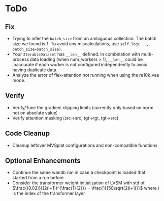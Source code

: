 # ToDo


## Fix
- Trying to infer the `batch_size` from an ambiguous collection. The batch size we found is 1. To avoid any miscalculations, use `self.log(..., batch_size=batch_size)`.
- Your `IterableDataset` has `__len__` defined. In combination with multi-process data loading (when num_workers > 1), `__len__` could be inaccurate if each worker is not configured independently to avoid having duplicate data.
- Analyze the error of flex-attention not running when using the re10k_vae mode.

## Verify
- Verify/Tune the gradient clipping limits (currently only based on norm not on absolute value)
- Verify attention masking (src->src, tgt->tgt, tgt->src)

## Code Cleanup
- Cleanup leftover MVSplat configurations and non-compatible functions

## Optional Enhancements
- Continue the same wandb run in case a checkpoint is loaded that started from a run before
- Consider the transformer weight initialization of LVSM with std of $\frac{(0.02)}{(2(i+1))^{\frac{1}{2}}} = \frac{1}{50\sqrt{2(i+1)}}$ where $i$ is the index of the transformer layer